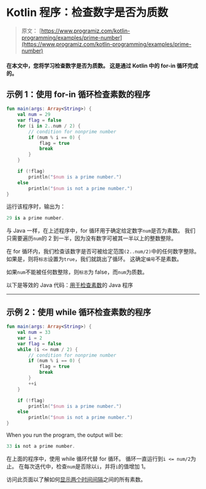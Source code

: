 # Kotlin 程序：检查数字是否为质数

> 原文： [https://www.programiz.com/kotlin-programming/examples/prime-number](https://www.programiz.com/kotlin-programming/examples/prime-number)

#### 在本文中，您将学习检查数字是否为质数。 这是通过 Kotlin 中的 for-in 循环完成的。

## 示例 1：使用 for-in 循环检查素数的程序

```kt
fun main(args: Array<String>) {
    val num = 29
    var flag = false
    for (i in 2..num / 2) {
        // condition for nonprime number
        if (num % i == 0) {
            flag = true
            break
        }
    }

    if (!flag)
        println("$num is a prime number.")
    else
        println("$num is not a prime number.")
}
```

运行该程序时，输出为：

```kt
29 is a prime number.
```

与 Java 一样，在上述程序中，for 循环用于确定给定数字`num`是否为素数。 我们只需要遍历`num`的 2 到一半，因为没有数字可被其一半以上的整数整除。

在 for 循环内，我们检查该数字是否可被给定范围`(2..num/2)`中的任何数字整除。 如果是，则将`标志`设置为`true`，我们就跳出了循环。 这确定`编号`不是素数。

如果`num`不能被任何数整除，则`标志`为 false，而`num`为质数。

以下是等效的 Java 代码：[用于检查素数](/java-programming/examples/prime-number "Java Program to Check Whether a Number is Prime or Not")的 Java 程序

* * *

## 示例 2：使用 while 循环检查素数的程序

```kt
fun main(args: Array<String>) {
    val num = 33
    var i = 2
    var flag = false
    while (i <= num / 2) {
        // condition for nonprime number
        if (num % i == 0) {
            flag = true
            break
        }
        ++i
    }

    if (!flag)
        println("$num is a prime number.")
    else
        println("$num is not a prime number.")
}
```

When you run the program, the output will be:

```kt
33 is not a prime number.
```

在上面的程序中，使用 while 循环代替 for 循环。 循环一直运行到`i <= num/2`为止。 在每次迭代中，检查`num`是否除以`i`，并将`i`的值增加 1。

访问此页面以了解如何[显示两个时间间隔](/kotlin-programming/examples/prime-number-interval "Display all prime numbers between two intervals ")之间的所有素数。
